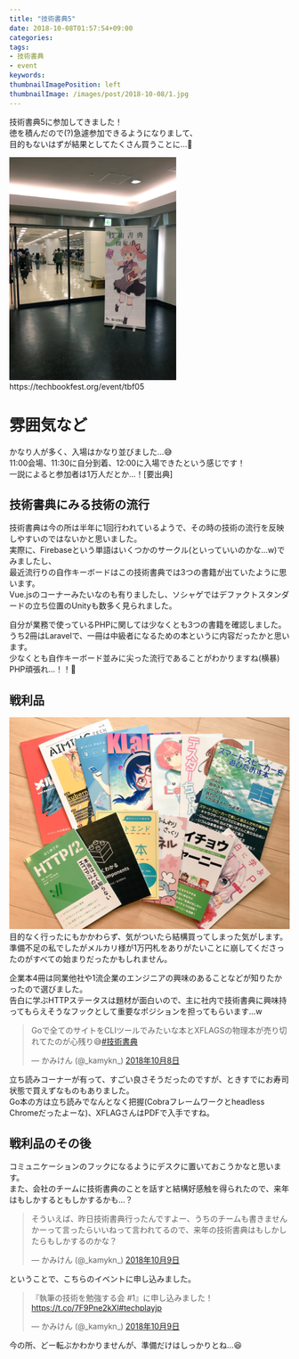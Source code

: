 ```yaml
---
title: "技術書典5"
date: 2018-10-08T01:57:54+09:00
categories:
tags:
- 技術書典
- event
keywords:
thumbnailImagePosition: left
thumbnailImage: /images/post/2018-10-08/1.jpg
---
```


技術書典5に参加してきました！  
徳を積んだので(?)急遽参加できるようになりまして、  
目的もないはずが結果としてたくさん買うことに…📖

<!--more-->

<img src="/images/post/2018-10-08/1.jpg" alt="技術書典5" style="height: 400px">
https://techbookfest.org/event/tbf05


# 雰囲気など
かなり人が多く、入場はかなり並びました...😅  
11:00会場、11:30に自分到着、12:00に入場できたという感じです！  
一説によると参加者は1万人だとか...！[要出典]  

## 技術書典にみる技術の流行

技術書典は今の所は半年に1回行われているようで、その時の技術の流行を反映しやすいのではないかと思いました。  
実際に、Firebaseという単語はいくつかのサークル(といっていいのかな...w)でみましたし、  
最近流行りの自作キーボードはこの技術書典では3つの書籍が出ていたように思います。  
Vue.jsのコーナーみたいなのも有りましたし、ソシャゲではデファクトスタンダードの立ち位置のUnityも数多く見られました。  

自分が業務で使っているPHPに関しては少なくとも3つの書籍を確認しました。  
うち2冊はLaravelで、一冊は中級者になるための本というに内容だったかと思います。  
少なくとも自作キーボード並みに尖った流行であることがわかりますね(横暴)  
PHP頑張れ…！！💪

## 戦利品
![技術書典5](/images/post/2018-10-08/2.jpg "技術書典5")
目的なく行ったにもかかわらず、気がついたら結構買ってしまった気がします。  
準備不足の私でしたがメルカリ様が1万円札をありがたいことに崩してくださったのがすべての始まりだったかもしれません。  
  
企業本4冊は同業他社や1流企業のエンジニアの興味のあることなどが知りたかったので選びました。  
告白に学ぶHTTPステータスは題材が面白いので、主に社内で技術書典に興味持ってもらえそうなフックとして重要なポジションを担ってもらいます...w  

<blockquote class="twitter-tweet" data-lang="ja"><p lang="ja" dir="ltr">Goで全てのサイトをCLIツールでみたいな本とXFLAGSの物理本が売り切れてたのが心残り😅<a href="https://twitter.com/hashtag/%E6%8A%80%E8%A1%93%E6%9B%B8%E5%85%B8?src=hash&amp;ref_src=twsrc%5Etfw">#技術書典</a></p>&mdash; かみけん (@_kamykn_) <a href="https://twitter.com/_kamykn_/status/1049210758309924864?ref_src=twsrc%5Etfw">2018年10月8日</a></blockquote>
<script async src="https://platform.twitter.com/widgets.js" charset="utf-8"></script>

立ち読みコーナーが有って、すごい良さそうだったのですが、ときすでにお寿司状態で買えずなものもありました。  
Go本の方は立ち読みでなんとなく把握(Cobraフレームワークとheadless Chromeだったよーな)、XFLAGさんはPDFで入手ですね。


## 戦利品のその後
コミュニケーションのフックになるようにデスクに置いておこうかなと思います。  
また、会社のチームに技術書典のことを話すと結構好感触を得られたので、来年はもしかするともしかするかも…？  

<blockquote class="twitter-tweet" data-lang="ja"><p lang="ja" dir="ltr">そういえば、昨日技術書典行ったんですよー、うちのチームも書きませんかーって言ったらいいねって言われてるので、来年の技術書典はもしかしたらもしかするのかな？</p>&mdash; かみけん (@_kamykn_) <a href="https://twitter.com/_kamykn_/status/1049651603454787585?ref_src=twsrc%5Etfw">2018年10月9日</a></blockquote>
<script async src="https://platform.twitter.com/widgets.js" charset="utf-8"></script>

  
ということで、こちらのイベントに申し込みました。  

<blockquote class="twitter-tweet" data-lang="ja"><p lang="ja" dir="ltr">『執筆の技術を勉強する会 #1』に申し込みました！<a href="https://t.co/7F9Pne2kXl">https://t.co/7F9Pne2kXl</a><a href="https://twitter.com/hashtag/techplayjp?src=hash&amp;ref_src=twsrc%5Etfw">#techplayjp</a></p>&mdash; かみけん (@_kamykn_) <a href="https://twitter.com/_kamykn_/status/1049653757452189699?ref_src=twsrc%5Etfw">2018年10月9日</a></blockquote>
<script async src="https://platform.twitter.com/widgets.js" charset="utf-8"></script>

今の所、どー転ぶかわかりませんが、準備だけはしっかりとね...😆

